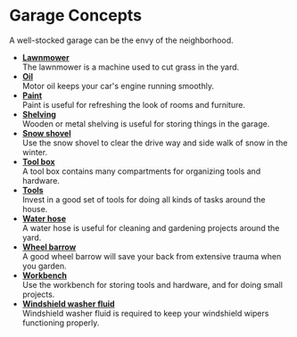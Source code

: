 # Garage Concepts 

A well-stocked garage can be the envy of the neighborhood.

-   **[Lawnmower](../concepts/lawnmower.md)**  
The lawnmower is a machine used to cut grass in the yard.
-   **[Oil](../concepts/oil.md)**  
Motor oil keeps your car's engine running smoothly.
-   **[Paint](../concepts/paint.md)**  
Paint is useful for refreshing the look of rooms and furniture.
-   **[Shelving](../concepts/shelving.md)**  
Wooden or metal shelving is useful for storing things in the garage.
-   **[Snow shovel](../concepts/snowshovel.md)**  
Use the snow shovel to clear the drive way and side walk of snow in the winter.
-   **[Tool box](../concepts/toolbox.md)**  
A tool box contains many compartments for organizing tools and hardware.
-   **[Tools](../concepts/tools.md)**  
Invest in a good set of tools for doing all kinds of tasks around the house.
-   **[Water hose](../concepts/waterhose.md)**  
A water hose is useful for cleaning and gardening projects around the yard.
-   **[Wheel barrow](../concepts/wheelbarrow.md)**  
A good wheel barrow will save your back from extensive trauma when you garden.
-   **[Workbench](../concepts/workbench.md)**  
Use the workbench for storing tools and hardware, and for doing small projects.
-   **[Windshield washer fluid](../concepts/wwfluid.md)**  
Windshield washer fluid is required to keep your windshield wipers functioning properly.

